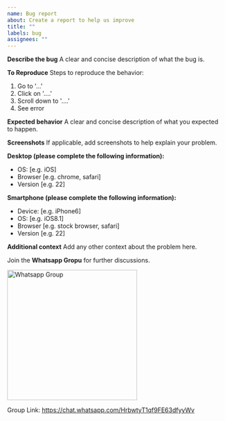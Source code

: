 ```yaml
---
name: Bug report
about: Create a report to help us improve
title: ""
labels: bug
assignees: ""
---
```


**Describe the bug**
A clear and concise description of what the bug is.

**To Reproduce**
Steps to reproduce the behavior:

1. Go to '...'
2. Click on '....'
3. Scroll down to '....'
4. See error

**Expected behavior**
A clear and concise description of what you expected to happen.

**Screenshots**
If applicable, add screenshots to help explain your problem.

**Desktop (please complete the following information):**

- OS: [e.g. iOS]
- Browser [e.g. chrome, safari]
- Version [e.g. 22]

**Smartphone (please complete the following information):**

- Device: [e.g. iPhone6]
- OS: [e.g. iOS8.1]
- Browser [e.g. stock browser, safari]
- Version [e.g. 22]

**Additional context**
Add any other context about the problem here.


Join the **Whatsapp Gropu** for further discussions.

<a href="https://chat.whatsapp.com/HrbwtyT1qf9FE63dfyyWv">
<img src="![image](https://user-images.githubusercontent.com/66255401/120076515-81934480-c0c3-11eb-9ad3-87072d53a395.png)" alt="Whatsapp Group" width="300px"/>
</a>

Group Link: https://chat.whatsapp.com/HrbwtyT1qf9FE63dfyyWv
